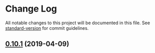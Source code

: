 # Change Log

All notable changes to this project will be documented in this file. See [standard-version](https://github.com/conventional-changelog/standard-version) for commit guidelines.

## [0.10.1](https://github.com/severo/pesticides_website/compare/v0.10.0...v0.10.1) (2019-04-09)
